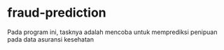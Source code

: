 # fraud-prediction
Pada program ini, tasknya adalah mencoba untuk memprediksi penipuan pada data asuransi kesehatan
